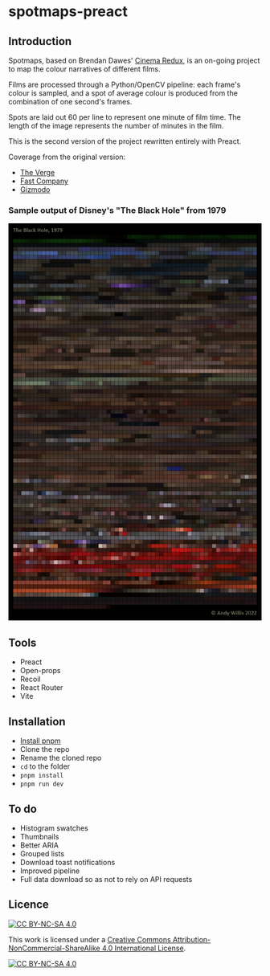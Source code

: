 # spotmaps-preact

## Introduction

Spotmaps, based on Brendan Dawes' [Cinema Redux](http://brendandawes.com/projects/cinemaredux), is an on-going project to map the colour narratives of different films.

Films are processed through a Python/OpenCV pipeline: each frame's colour is sampled, and a spot of average colour is produced from the combination of one second's frames.

Spots are laid out 60 per line to represent one minute of film time. The length of the image represents the number of minutes in the film.

This is the second version of the project rewritten entirely with Preact.

Coverage from the original version:

- [The Verge](https://www.theverge.com/2013/1/15/3878234/andy-willis-spotmaps-turns-movies-into-color-maps)
- [Fast Company](https://www.fastcompany.com/90185487/infographic-the-colors-from-your-favorite-movies-mapped-to-7200-pixels)
- [Gizmodo](http://gizmodo.com/5972740/the-color-of-movies-visualized)

### Sample output of Disney's "The Black Hole" from 1979

![The Black Hole, 1979](docs/Black%20Hole%2C%20The.png)

## Tools

- Preact
- Open-props
- Recoil
- React Router
- Vite

## Installation

- [Install pnpm](https://pnpm.io/installation)
- Clone the repo
- Rename the cloned repo
- `cd` to the folder
- `pnpm install`
- `pnpm run dev`

## To do

- Histogram swatches
- Thumbnails
- Better ARIA
- Grouped lists
- Download toast notifications
- Improved pipeline
- Full data download so as not to rely on API requests

## Licence

[![CC BY-NC-SA 4.0][cc-by-nc-sa-shield]][cc-by-nc-sa]

This work is licensed under a
[Creative Commons Attribution-NonCommercial-ShareAlike 4.0 International License][cc-by-nc-sa].

[![CC BY-NC-SA 4.0][cc-by-nc-sa-image]][cc-by-nc-sa]

[cc-by-nc-sa]: http://creativecommons.org/licenses/by-nc-sa/4.0/
[cc-by-nc-sa-image]: https://licensebuttons.net/l/by-nc-sa/4.0/88x31.png
[cc-by-nc-sa-shield]: https://img.shields.io/badge/License-CC%20BY--NC--SA%204.0-lightgrey.svg
